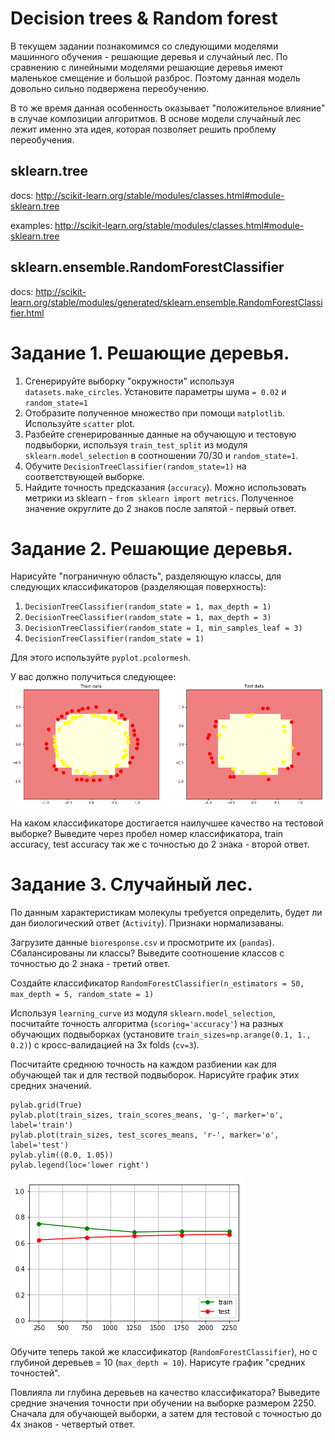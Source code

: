 # Decision trees & Random forest

В текущем задании познакомимся со следующими моделями машинного обучения - решающие деревья и случайный лес.
По сравнению с линейными моделями решающие деревья имеют маленькое смещение и большой разброс. Поэтому данная модель довольно сильно подвержена переобучению.

В то же время данная особенность оказывает "положительное влияние" в случае композиции алгоритмов. В основе модели случайный лес лежит именно эта идея, которая позволяет решить проблему переобучения.


## sklearn.tree

docs: http://scikit-learn.org/stable/modules/classes.html#module-sklearn.tree

examples: http://scikit-learn.org/stable/modules/classes.html#module-sklearn.tree

## sklearn.ensemble.RandomForestClassifier

docs:  http://scikit-learn.org/stable/modules/generated/sklearn.ensemble.RandomForestClassifier.html


# Задание 1. Решающие деревья.

1. Сгенерируйте выборку "окружности" используя `datasets.make_circles`. Установите параметры шума `= 0.02` и `random_state=1`
2. Отобразите полученное множество при помощи `matplotlib`. Используйте `scatter` plot.
3. Разбейте сгенерированные данные на обучающую и тестовую подвыборки, используя `train_test_split` из модуля `sklearn.model_selection` в соотношении 70/30 и `random_state=1`.
4. Обучите `DecisionTreeClassifier(random_state=1)` на соответствующей выборке.
5. Найдите точность предсказания (`accuracy`). Можно использовать метрики из sklearn - `from sklearn import metrics`. Полученное значение округлите до 2 знаков после запятой - первый ответ.


# Задание 2. Решающие деревья.

Нарисуйте "пограничную область", разделяющую классы, для следующих классификаторов (разделяющая поверхность):

1. `DecisionTreeClassifier(random_state = 1, max_depth = 1)`
2. `DecisionTreeClassifier(random_state = 1, max_depth = 3)`
3. `DecisionTreeClassifier(random_state = 1, min_samples_leaf = 3)`
4. `DecisionTreeClassifier(random_state = 1)`

Для этого используйте `pyplot.pcolormesh`.

У вас должно получиться следующее:
![example](circles.png)

На каком классификаторе достигается наилучшее качество на тестовой выборке?
Выведите через пробел номер классификатора, train accuracy, test accuracy так же с точностью до 2 знака - второй ответ.


# Задание 3. Случайный лес.

По данным характеристикам молекулы требуется определить, будет ли дан биологический ответ (`Activity`). Признаки нормализаваны.

Загрузите данные `bioresponse.csv` и просмотрите их (`pandas`). Сбалансированы ли классы? Выведите соотношение классов с точностью до 2 знака - третий ответ.

Создайте классификатор `RandomForestClassifier(n_estimators = 50, max_depth = 5, random_state = 1)`

Используя `learning_curve` из модуля `sklearn.model_selection`, посчитайте точность алгоритма (`scoring='accuracy'`) на разных обучающих подвыборках (установите `train_sizes=np.arange(0.1, 1., 0.2)`) с кросс-валидацией на 3х folds (`cv=3`).

Посчитайте среднюю точность на каждом разбиении как для обучающей так и для тествой подвыборок. Нарисуйте график этих средних значений.

```
pylab.grid(True)
pylab.plot(train_sizes, train_scores_means, 'g-', marker='o', label='train')
pylab.plot(train_sizes, test_scores_means, 'r-', marker='o', label='test')
pylab.ylim((0.0, 1.05))
pylab.legend(loc='lower right')

```
![example2](means.png)

Обучите теперь такой же классификатор (`RandomForestClassifier`), но с глубиной деревьев = 10 (`max_depth = 10`). Нарисуте график "средних точностей".

Повлияла ли глубина деревьев на качество классификатора? Выведите средние значения точности при обучении на выборке размером 2250. Сначала для обучающей выборки, а затем для тестовой с точностью до 4х знаков - четвертый ответ.